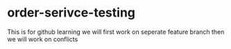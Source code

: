 # order-serivce-testing
This is for github learning
we will first work on seperate feature branch then we will work on conflicts
